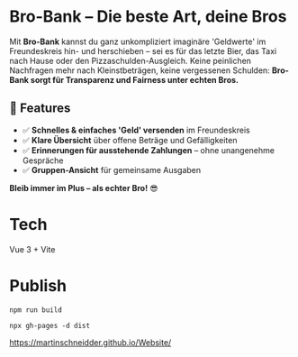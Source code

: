 # Bro-Bank – Die beste Art, deine Bros

Mit **Bro-Bank** kannst du ganz unkompliziert imaginäre 'Geldwerte' im Freundeskreis hin- und herschieben – sei es für das letzte Bier, das Taxi nach Hause oder den Pizzaschulden-Ausgleich. Keine peinlichen Nachfragen mehr nach Kleinstbeträgen, keine vergessenen Schulden: **Bro-Bank sorgt für Transparenz und Fairness unter echten Bros.**

## 📌 Features

- ✅ **Schnelles & einfaches 'Geld' versenden** im Freundeskreis
- ✅ **Klare Übersicht** über offene Beträge und Gefälligkeiten
- ✅ **Erinnerungen für ausstehende Zahlungen** – ohne unangenehme Gespräche
- ✅ **Gruppen-Ansicht** für gemeinsame Ausgaben

**Bleib immer im Plus – als echter Bro!** 😎

# Tech

Vue 3 + Vite

# Publish

`npm run build`

`npx gh-pages -d dist`

https://martinschneidder.github.io/Website/
